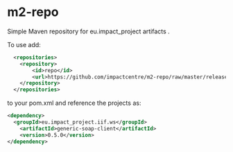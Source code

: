 m2-repo
========

Simple Maven repository for eu.impact_project artifacts .

To use add:

```xml
  <repositories>
  	<repository>
		<id>repo</id>
		<url>https://github.com/impactcentre/m2-repo/raw/master/releases</url>
	</repository>
  </repositories>
```

to your pom.xml and reference the projects as:

```xml
<dependency>
  <groupId>eu.impact_project.iif.ws</groupId>
	<artifactId>generic-soap-client</artifactId>
	<version>0.5.0</version>
</dependency>
```


